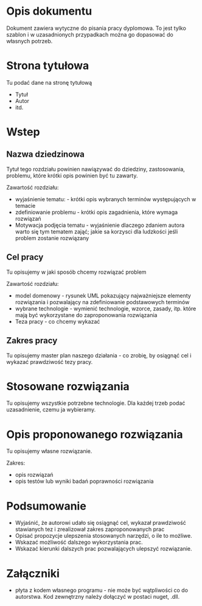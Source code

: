 # Opis dokumentu

Dokument zawiera wytyczne do pisania pracy dyplomowa. To jest tylko szablon i w uzasadnionych przypadkach można go dopasować do własnych potrzeb.

# Strona tytułowa

Tu podać dane na stronę tytułową

- Tytuł
- Autor
- itd.

# Wstep

## Nazwa dziedzinowa

Tytuł tego rozdziału powinien nawiązywać do dziedziny, zastosowania, problemu, które krótki opis powinien być tu zawarty.

Zawartość rozdziału:
- wyjaśnienie tematu: - krótki opis wybranych terminów występujących w temacie
- zdefiniowanie problemu - krótki opis zagadnienia, które wymaga rozwiązań 
- Motywacja podjęcia tematu - wyjaśnienie dlaczego zdaniem autora warto się tym tematem zająć; jakie sa korzysci dla ludzkości jeśli problem zostanie rozwiązany

## Cel pracy

Tu opisujemy w jaki sposób chcemy rozwiązać problem 

Zawartość rozdziału:

 - model domenowy - rysunek UML pokazujący najważniejsze elementy rozwiązania i pozwalający na zdefiniowanie podstawowych terminów
 - wybrane technologie - wymienić technologie, wzorce, zasady, itp. które mają być wykorzystane do zaproponowania rozwiązania 
 - Teza pracy - co chcemy wykazać

## Zakres pracy

  Tu opisujemy master plan naszego działania - co zrobię, by osiągnąć cel i wykazać prawdziwość tezy pracy.

# Stosowane rozwiązania

Tu opisujemy wszystkie potrzebne technologie. Dla każdej trzeb podać uzasadnienie, czemu ja wybieramy.

# Opis proponowanego rozwiązania

Tu opisujemy własne rozwiązanie.

Zakres:
- opis rozwiązań
- opis testów lub wyniki badań poprawności rozwiązania

# Podsumowanie

- Wyjaśnić, że autorowi udało się osiągnąć cel, wykazał prawdziwość stawianych tez i zrealizował zakres zaproponowanych prac
- Opisać propozycje ulepszenia stosowanych narzędzi, o ile to możliwe.
- Wskazać możliwość dalszego wykorzystania prac.
- Wskazać kierunki dalszych prac pozwalających ulepszyć rozwiązanie.

# Załączniki

- płyta z kodem własnego programu - nie może być wątpliwości co do autorstwa. Kod zewnętrzny należy dołączyć w postaci nuget, .dll.